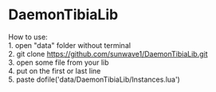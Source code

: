 # DaemonTibiaLib

How to use:<br>
	1. open "data" folder without terminal<br>
	2. git clone https://github.com/sunwave1/DaemonTibiaLib.git<br>
	3. open some file from your lib<br>
	4. put on the first or last line<br>
	5. paste dofile('data/DaemonTibiaLib/Instances.lua')
